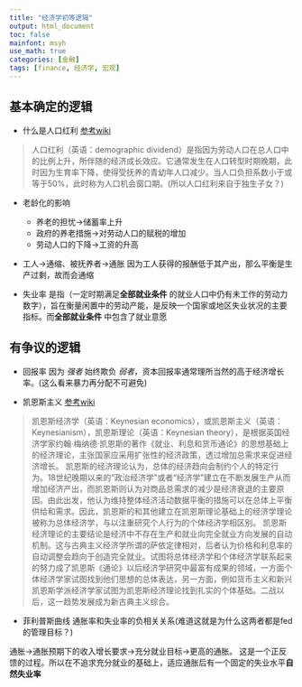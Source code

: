 ```yaml
---
title: "经济学初等逻辑"
output: html_document
toc: false
mainfont: msyh
use_math: true
categories: [金融]
tags: [finance, 经济学, 宏观]
---
```

<meta http-equiv='Content-Type' content='text/html; charset=utf-8' />


## 基本确定的逻辑 ##

* 什么是人口红利
[参考wiki](https://zh.wikipedia.org/wiki/%E4%BA%BA%E5%8F%A3%E7%BA%A2%E5%88%A9)
>  人口红利（英语：demographic dividend）是指因为劳动人口在总人口中的比例上升，所伴随的经济成长效应。它通常发生在人口转型时期晚期，此时因为生育率下降，使得受抚养的青幼年人口减少。当人口负担系数小于或等于50%，此时称为人口机会窗口期。(所以人口红利来自于独生子女？)

* 老龄化的影响
  * 养老的担忧->储蓄率上升
  * 政府的养老措施->对劳动人口的赋税的增加
  * 劳动人口的下降->工资的升高
  
* 工人->通缩、被抚养者->通胀
  因为工人获得的报酬低于其产出，那么平衡是生产过剩，故而会通缩

* 失业率
  是指（一定时期满足**全部就业条件** 的就业人口中仍有未工作的劳动力数字），旨在衡量闲置中的劳动产能，是反映一个国家或地区失业状况的主要指标。而**全部就业条件**  中包含了就业意愿

## 有争议的逻辑 ##

* 回报率
因为 *强者* 始终欺负 *弱者*，资本回报率通常理所当然的高于经济增长率。(这么看来暴力再分配不可避免)


* 凯恩斯主义
[参考wiki](https://zh.m.wikipedia.org/zh-hans/%E5%87%AF%E6%81%A9%E6%96%AF%E4%B8%BB%E4%B9%89%E7%BB%8F%E6%B5%8E%E5%AD%A6)
> 凯恩斯经济学（英语：Keynesian economics），或凯恩斯主义（英语：Keynesianism），凯恩斯理论（英语：Keynesian theory），是根据英国经济学家约翰·梅纳德·凯恩斯的著作《就业、利息和货币通论》的思想基础上的经济理论，主张国家应采用扩张性的经济政策，透过增加总需求来促进经济增长。
> 凯恩斯的经济理论认为，总体的经济趋向会制约个人的特定行为。18世纪晚期以来的“政治经济学”或者“经济学”建立在不断发展生产从而增加经济产出，而凯恩斯则认为对商品总需求的减少是经济衰退的主要原因。由此出发，他认为维持整体经济活动数据平衡的措施可以在总体上平衡供给和需求。因此，凯恩斯的和其他建立在凯恩斯理论基础上的经济学理论被称为总体经济学，与以注重研究个人行为的个体经济学相区别。
> 凯恩斯经济理论的主要结论是经济中不存在生产和就业向完全就业方向发展的自动机制。这与古典主义经济学所谓的萨依定律相对，后者认为价格和利息率的自动调整会趋向于创造完全就业。试图将总体经济学和个体经济学联系起来的努力成了凯恩斯《通论》以后经济学研究中最富有成果的领域，一方面个体经济学家试图找到他们思想的总体表达，另一方面，例如货币主义和新兴凯恩斯学派经济学家试图为凯恩斯经济理论找到扎实的个体基础。二战以后，这一趋势发展成为新古典主义综合。

* 菲利普斯曲线
通胀率和失业率的负相关关系(难道这就是为什么这两者都是fed的管理目标？)

通胀->通胀预期下的收入增长要求->充分就业目标->更高的通胀。 这是一个正反馈的过程。所以在不追求充分就业的基础上，适应通胀后有一个固定的失业水平**自然失业率**
